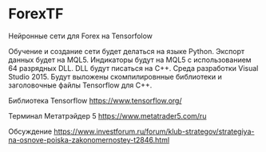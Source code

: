 # ForexTF
Нейронные сети для Forex на Tensorfolow

Обучение и создание сети будет делаться на языке Python. Экспорт данных будет на MQL5. Индикаторы будут на MQL5 с использованием 64 разрядных DLL. DLL будут писаться на C++. Среда разработки Visual Studio 2015. Будут выложены скомпилировнные библиотеки и заголовочные файлы Tensorflow для C++.

Библиотека Tensorflow https://www.tensorflow.org/

Терминал Метатрэйдер 5 https://www.metatrader5.com/ru

Обсуждение https://www.investforum.ru/forum/klub-strategov/strategiya-na-osnove-poiska-zakonomernostey-t2846.html

